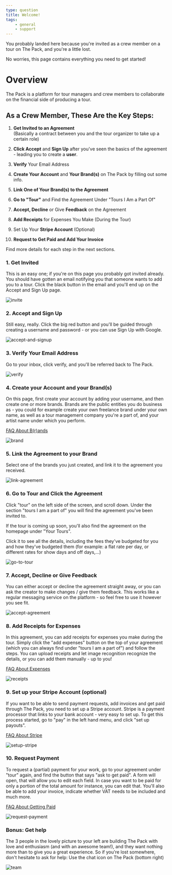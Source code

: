 ```yaml
---
type: question
title: Welcome!
tags:
    - general
    - support
---
```


You probably landed here because you're invited as a crew member on a tour on The Pack, and you're a little lost.

No worries, this page contains everything you need to get started!

# Overview

The Pack is a platform for tour managers and crew members to collaborate on the financial side of producing a tour.

## As a Crew Member, These Are the Key Steps:

1. **Get Invited to an Agreement**  
   (Basically a contract between you and the tour organizer to take up a certain role)

2. **Click Accept** and **Sign Up** after you've seen the basics of the agreement - leading you to create a **user**.

3. **Verify** Your Email Address

4. **Create Your Account** and **Your Brand(s)** on The Pack by filling out some info.

5. **Link One of Your Brand(s) to the Agreement**

6. **Go to "Tour"** and Find the Agreement Under "Tours I Am a Part Of"

7. **Accept, Decline** or Give **Feedback** on the Agreement

8. **Add Receipts** for Expenses You Make (During the Tour)

9. Set Up Your **Stripe Account** (Optional)

10. **Request to Get Paid and Add Your Invoice**

Find more details for each step in the next sections.

### 1. Get Invited

This is an easy one; if you're on this page you probably got invited already.
You should have gotten an email notifying you that someone wants to add you to a tour.
Click the black button in the email and you'll end up on the Accept and Sign Up page.

<img src="https://raw.githubusercontent.com/Part-of-The-Pack/webapp-cms/welcome-faq-page/images/welcome/invite.webp" size="full" alt="invite" title="Get invited" />

### 2. Accept and Sign Up

Still easy, really. Click the big red button and you'll be guided through creating a username and password - or you can use Sign Up with Google.

<img src="https://raw.githubusercontent.com/Part-of-The-Pack/webapp-cms/welcome-faq-page/images/welcome/accept.webp" size="full" alt="accept-and-signup" title="Accept and signup" />

### 3. Verify Your Email Address

Go to your inbox, click verify, and you'll be referred back to The Pack.

<img src="https://raw.githubusercontent.com/Part-of-The-Pack/webapp-cms/welcome-faq-page/images/welcome/verify.webp" size="full" alt="verify" title="Verify your email address" />

### 4. Create your Account and your Brand(s)

On this page, first create your account by adding your username, and then create one or more brands.
Brands are the public entities you do business as - you could for example create your own freelance brand under your own name, as well as a tour management company you're a part of, and your artist name under which you perform.

[FAQ About B(r)ands](https://app.partofthepack.com/faq/user-band-brand-org)

<img src="https://raw.githubusercontent.com/Part-of-The-Pack/webapp-cms/welcome-faq-page/images/welcome/create-brand.webp" size="full" alt="brand" title="Create your brand" />

### 5. Link the Agreement to your Brand

Select one of the brands you just created, and link it to the agreement you received.

<img src="https://raw.githubusercontent.com/Part-of-The-Pack/webapp-cms/welcome-faq-page/images/welcome/link.webp" size="full" alt="link-agreement" title="Link your agreement" />

### 6. Go to Tour and Click the Agreement

Click "tour" on the left side of the screen, and scroll down.
Under the section "tours I am a part of" you will find the agreement you've been invited to.

If the tour is coming up soon, you'll also find the agreement on the homepage under "Your Tours".

Click it to see all the details, including the fees they've budgeted for you and how they've budgeted them (for example: a flat rate per day, or different rates for show days and off days,...)

<img src="https://raw.githubusercontent.com/Part-of-The-Pack/webapp-cms/welcome-faq-page/images/welcome/go-to-tour.webp" size="full" alt="go-to-tour" title="Go to Tour" />

### 7. Accept, Decline or Give Feedback

You can either accept or decline the agreement straight away, or you can ask the creator to make changes / give them feedback.
This works like a regular messaging service on the platform - so feel free to use it however you see fit.

<img src="https://raw.githubusercontent.com/Part-of-The-Pack/webapp-cms/welcome-faq-page/images/welcome/accept-agreement.webp" size="full" alt="accept-agreement" title="Accept agreement" />

### 8. Add Receipts for Expenses

In this agreement, you can add receipts for expenses you make during the tour.
Simply click the "add expenses" button on the top of your agreement (which you can always find under "tours I am a part of") and follow the steps.
You can upload receipts and let image recognition recognize the details, or you can add them manually - up to you!

[FAQ About Expenses](https://app.partofthepack.com/faq/invoice-proof-of-expense)

<img src="https://raw.githubusercontent.com/Part-of-The-Pack/webapp-cms/welcome-faq-page/images/welcome/add-receipts.webp" size="full" alt="receipts" title="Add receipts" />

### 9. Set up your Stripe Account (optional)

If you want to be able to send payment requests, add invoices and get paid through The Pack, you need to set up a Stripe account. Stripe is a payment processor that links to your bank account - very easy to set up.
To get this process started, go to "pay" in the left hand menu, and click "set up payouts".

[FAQ About Stripe](https://app.partofthepack.com/faq/what-is-stripe)

<img src="https://raw.githubusercontent.com/Part-of-The-Pack/webapp-cms/welcome-faq-page/images/welcome/setup-stripe.webp" size="full" alt="setup-stripe" title="Setup Stripe" />

### 10. Request Payment

To request a (partial) payment for your work, go to your agreement under "tour" again, and find the button that says "ask to get paid".
A form will open, that will allow you to edit each field. In case you want to be paid for only a portion of the total amount for instance, you can edit that.
You'll also be able to add your invoice, indicate whether VAT needs to be included and much more.

[FAQ About Getting Paid](https://app.partofthepack.com/faq/tags/getting-paid)

<img src="https://raw.githubusercontent.com/Part-of-The-Pack/webapp-cms/welcome-faq-page/images/welcome/request-payment.webp" size="full" alt="request-payment" title="Request Payment" />

### Bonus: Get help

The 3 people in the lovely picture to your left are building The Pack with love and enthusiasm (and with an awesome team!), and they want nothing more than to give you a great experience.
So if you're lost somewhere, don't hesitate to ask for help:
Use the chat icon on The Pack (bottom right)

<img src="https://raw.githubusercontent.com/Part-of-The-Pack/webapp-cms/welcome-faq-page/images/welcome/founders.webp" size="full" alt="team" title="Get help from our team" />
